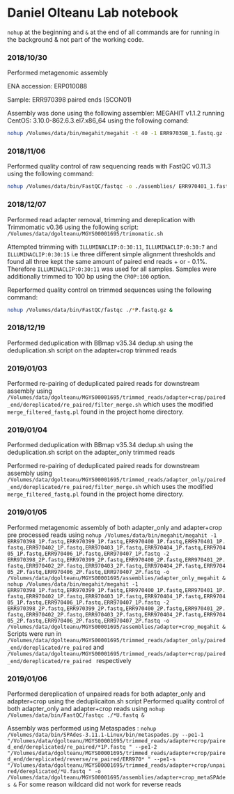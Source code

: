 # Daniel Olteanu Lab notebook
```nohup``` at the beginning and ```&``` at the end of all commands are for running in the background & not part of the working code.
### 2018/10/30
Performed metagenomic assembly

ENA accession: ERP010088

Sample: ERR970398 paired ends (SCON01)

Assembly was done using the following assembler: MEGAHIT v1.1.2 running CentOS: 3.10.0-862.6.3.el7.x86_64 using the following comand:
```bash
nohup /Volumes/data/bin/megahit/megahit -t 40 -1 ERR970398_1.fastq.gz -2 ERR970398_2.fastq.gz -o test_ERR970398_1.megahit &
```
### 2018/11/06
Performed quality control of raw sequencing reads with FastQC v0.11.3 using the following command:
```bash
nohup /Volumes/data/bin/FastQC/fastqc -o ./assemblies/ ERR970401_1.fastq.gz ERR970404_2.fastq.gz ERR970398_1.fastq.gz ERR970401_2.fastq.gz ERR970405_1.fastq.gz ERR970398_2.fastq.gz ERR970402_1.fastq.gz ERR970405_2.fastq.gz ERR970399_1.fastq.gz ERR970402_2.fastq.gz ERR970406_1.fastq.gz ERR970399_2.fastq.gz ERR970403_1.fastq.gz ERR970406_2.fastq.gz ERR970400_1.fastq.gz ERR970403_2.fastq.gz ERR970407_1.fastq.gz ERR970400_2.fastq.gz ERR970404_1.fastq.gz ERR970407_2.fastq.gz &
```
### 2018/12/07
Performed read adapter removal, trimming and dereplication with Trimmomatic v0.36 using the following script: ```/Volumes/data/dgolteanu/MGYS00001695/trimomatic.sh```

Attempted trimming with ```ILLUMINACLIP:0:30:11```, ```ILLUMINACLIP:0:30:7``` and ```ILLUMINACLIP:0:30:15``` i.e three different simple alignment thresholds and found all three kept the same amount of paired end reads + or - 0.1%. Therefore ```ILLUMINACLIP:0:30:11``` was used for all samples. Samples were additionally trimmed to 100 bp using the ```CROP:100``` option.

Reperformed quality control on trimmed sequences using the following command:
```bash
nohup /Volumes/data/bin/FastQC/fastqc ./*P.fastq.gz &
```
### 2018/12/19
Performed deduplication with BBmap v35.34 dedup.sh using the deduplication.sh script on the adapter+crop trimmed reads
### 2019/01/03
Performed re-pairing of deduplicated paired reads for downstream assembly using ```/Volumes/data/dgolteanu/MGYS00001695/trimmed_reads/adapter+crop/paired_end/dereplicated/re_paired/filter_merge.sh``` which uses the modified ```merge_filtered_fastq.pl``` found in the project home directory.
### 2019/01/04
Performed deduplication with BBmap v35.34 dedup.sh using the deduplication.sh script on the adapter_only trimmed reads

Performed re-pairing of deduplicated paired reads for downstream assembly using ```/Volumes/data/dgolteanu/MGYS00001695/trimmed_reads/adapter_only/paired_end/dereplicated/re_paired/filter_merge.sh``` which uses the modified ```merge_filtered_fastq.pl``` found in the project home directory.
### 2019/01/05
Performed metagenomic assembly of both adapter_only and adapter+crop pre processed reads using ``` nohup /Volumes/data/bin/megahit/megahit -1 ERR970398_1P.fastq,ERR970399_1P.fastq,ERR970400_1P.fastq,ERR970401_1P.fastq,ERR970402_1P.fastq,ERR970403_1P.fastq,ERR970404_1P.fastq,ERR970405_1P.fastq,ERR970406_1P.fastq,ERR970407_1P.fastq -2 ERR970398_2P.fastq,ERR970399_2P.fastq,ERR970400_2P.fastq,ERR970401_2P.fastq,ERR970402_2P.fastq,ERR970403_2P.fastq,ERR970404_2P.fastq,ERR970405_2P.fastq,ERR970406_2P.fastq,ERR970407_2P.fastq -o /Volumes/data/dgolteanu/MGYS00001695/assemblies/adapter_only_megahit & ```  ``` nohup /Volumes/data/bin/megahit/megahit -1 ERR970398_1P.fastq,ERR970399_1P.fastq,ERR970400_1P.fastq,ERR970401_1P.fastq,ERR970402_1P.fastq,ERR970403_1P.fastq,ERR970404_1P.fastq,ERR970405_1P.fastq,ERR970406_1P.fastq,ERR970407_1P.fastq -2 ERR970398_2P.fastq,ERR970399_2P.fastq,ERR970400_2P.fastq,ERR970401_2P.fastq,ERR970402_2P.fastq,ERR970403_2P.fastq,ERR970404_2P.fastq,ERR970405_2P.fastq,ERR970406_2P.fastq,ERR970407_2P.fastq -o /Volumes/data/dgolteanu/MGYS00001695/assemblies/adapter+crop_megahit & ```  Scripts were run in ``` /Volumes/data/dgolteanu/MGYS00001695/trimmed_reads/adapter_only/paired_end/dereplicated/re_paired ``` and ```/Volumes/data/dgolteanu/MGYS00001695/trimmed_reads/adapter+crop/paired_end/dereplicated/re_paired ``` respectively

### 2019/01/06
Performed dereplication of unpaired reads for both adapter_only and adapter+crop using the deduplicaiton.sh script
Performed quality control of both adapter_only and adapter+crop reads using ```nohup /Volumes/data/bin/FastQC/fastqc ./*U.fastq &```

Assembly was performed using Metaspades : ``` nohup /Volumes/data/bin/SPAdes-3.11.1-Linux/bin/metaspades.py --pe1-1 "/Volumes/data/dgolteanu/MGYS00001695/trimmed_reads/adapter+crop/paired_end/dereplicated/re_paired/*1P.fastq " --pe1-2 "/Volumes/data/dgolteanu/MGYS00001695/trimmed_reads/adapter+crop/paired_end/dereplicated/reverse/re_paired/ERR970* " --pe1-s "/Volumes/data/dgolteanu/MGYS00001695/trimmed_reads/adapter+crop/unpaired/dereplicated/*U.fastq " -o /Volumes/data/dgolteanu/MGYS00001695/assemblies/adapter+crop_metaSPAdes & ``` For some reason wildcard did not work for reverse reads

  
